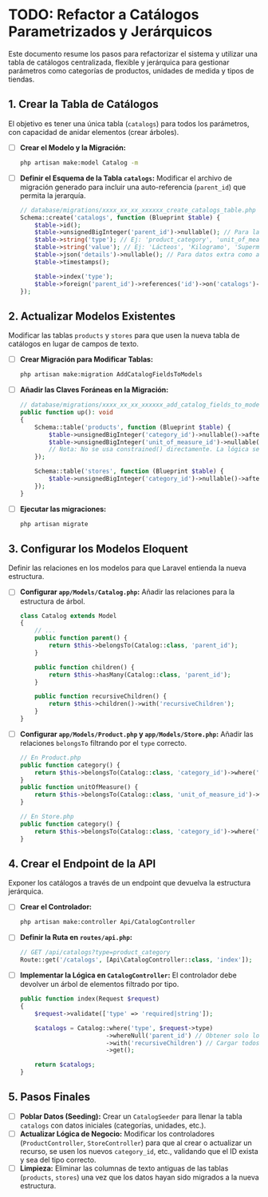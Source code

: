 # TODO: Refactor a Catálogos Parametrizados y Jerárquicos

Este documento resume los pasos para refactorizar el sistema y utilizar una tabla de catálogos centralizada, flexible y jerárquica para gestionar parámetros como categorías de productos, unidades de medida y tipos de tiendas.

## 1. Crear la Tabla de Catálogos

El objetivo es tener una única tabla (`catalogs`) para todos los parámetros, con capacidad de anidar elementos (crear árboles).

- [ ] **Crear el Modelo y la Migración:**
  ```bash
  php artisan make:model Catalog -m
  ```

- [ ] **Definir el Esquema de la Tabla `catalogs`:**
  Modificar el archivo de migración generado para incluir una auto-referencia (`parent_id`) que permita la jerarquía.

  ```php
  // database/migrations/xxxx_xx_xx_xxxxxx_create_catalogs_table.php
  Schema::create('catalogs', function (Blueprint $table) {
      $table->id();
      $table->unsignedBigInteger('parent_id')->nullable(); // Para la estructura de árbol
      $table->string('type'); // Ej: 'product_category', 'unit_of_measure', 'store_category'
      $table->string('value'); // Ej: 'Lácteos', 'Kilogramo', 'Supermercado'
      $table->json('details')->nullable(); // Para datos extra como abreviaturas
      $table->timestamps();

      $table->index('type');
      $table->foreign('parent_id')->references('id')->on('catalogs')->onDelete('cascade');
  });
  ```

## 2. Actualizar Modelos Existentes

Modificar las tablas `products` y `stores` para que usen la nueva tabla de catálogos en lugar de campos de texto.

- [ ] **Crear Migración para Modificar Tablas:**
  ```bash
  php artisan make:migration AddCatalogFieldsToModels
  ```

- [ ] **Añadir las Claves Foráneas en la Migración:**
  ```php
  // database/migrations/xxxx_xx_xx_xxxxxx_add_catalog_fields_to_models.php
  public function up(): void
  {
      Schema::table('products', function (Blueprint $table) {
          $table->unsignedBigInteger('category_id')->nullable()->after('id');
          $table->unsignedBigInteger('unit_of_measure_id')->nullable()->after('category_id');
          // Nota: No se usa constrained() directamente. La lógica se hará en el modelo.
      });

      Schema::table('stores', function (Blueprint $table) {
          $table->unsignedBigInteger('category_id')->nullable()->after('id');
      });
  }
  ```
- [ ] **Ejecutar las migraciones:**
  ```bash
  php artisan migrate
  ```

## 3. Configurar los Modelos Eloquent

Definir las relaciones en los modelos para que Laravel entienda la nueva estructura.

- [ ] **Configurar `app/Models/Catalog.php`:**
  Añadir las relaciones para la estructura de árbol.
  ```php
  class Catalog extends Model
  {
      // ...
      public function parent() {
          return $this->belongsTo(Catalog::class, 'parent_id');
      }

      public function children() {
          return $this->hasMany(Catalog::class, 'parent_id');
      }

      public function recursiveChildren() {
          return $this->children()->with('recursiveChildren');
      }
  }
  ```

- [ ] **Configurar `app/Models/Product.php` y `app/Models/Store.php`:**
  Añadir las relaciones `belongsTo` filtrando por el `type` correcto.
  ```php
  // En Product.php
  public function category() {
      return $this->belongsTo(Catalog::class, 'category_id')->where('type', 'product_category');
  }
  public function unitOfMeasure() {
      return $this->belongsTo(Catalog::class, 'unit_of_measure_id')->where('type', 'unit_of_measure');
  }

  // En Store.php
  public function category() {
      return $this->belongsTo(Catalog::class, 'category_id')->where('type', 'store_category');
  }
  ```

## 4. Crear el Endpoint de la API

Exponer los catálogos a través de un endpoint que devuelva la estructura jerárquica.

- [ ] **Crear el Controlador:**
  ```bash
  php artisan make:controller Api/CatalogController
  ```

- [ ] **Definir la Ruta en `routes/api.php`:**
  ```php
  // GET /api/catalogs?type=product_category
  Route::get('/catalogs', [Api\CatalogController::class, 'index']);
  ```

- [ ] **Implementar la Lógica en `CatalogController`:**
  El controlador debe devolver un árbol de elementos filtrado por tipo.
  ```php
  public function index(Request $request)
  {
      $request->validate(['type' => 'required|string']);

      $catalogs = Catalog::where('type', $request->type)
                          ->whereNull('parent_id') // Obtener solo los elementos raíz
                          ->with('recursiveChildren') // Cargar todos los descendientes
                          ->get();

      return $catalogs;
  }
  ```

## 5. Pasos Finales

- [ ] **Poblar Datos (Seeding):** Crear un `CatalogSeeder` para llenar la tabla `catalogs` con datos iniciales (categorías, unidades, etc.).
- [ ] **Actualizar Lógica de Negocio:** Modificar los controladores (`ProductController`, `StoreController`) para que al crear o actualizar un recurso, se usen los nuevos `category_id`, etc., validando que el ID exista y sea del tipo correcto.
- [ ] **Limpieza:** Eliminar las columnas de texto antiguas de las tablas (`products`, `stores`) una vez que los datos hayan sido migrados a la nueva estructura.
